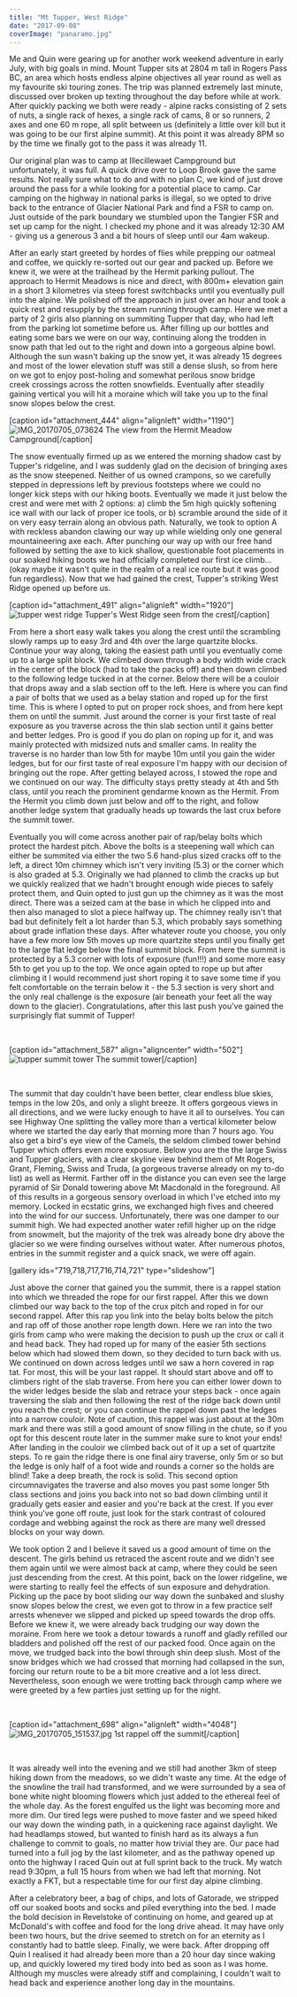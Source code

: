 ```yaml
---
title: "Mt Tupper, West Ridge"
date: "2017-09-08"
coverImage: "panaramo.jpg"
---
```


Me and Quin were gearing up for another work weekend adventure in early July, with big goals in mind. Mount Tupper sits at 2804 m tall in Rogers Pass BC, an area which hosts endless alpine objectives all year round as well as my favourite ski touring zones. The trip was planned extremely last minute, discussed over broken up texting throughout the day before while at work. After quickly packing we both were ready - alpine racks consisting of 2 sets of nuts, a single rack of hexes, a single rack of cams, 8 or so runners, 2 axes and one 60 m rope, all split between us (definitely a little over kill but it was going to be our first alpine summit). At this point it was already 8PM so by the time we finally got to the pass it was already 11.

Our original plan was to camp at Illecillewaet Campground but unfortunately, it was full. A quick drive over to Loop Brook gave the same results. Not really sure what to do and with no plan C, we kind of just drove around the pass for a while looking for a potential place to camp. Car camping on the highway in national parks is illegal, so we opted to drive back to the entrance of Glacier National Park and find a FSR to camp on. Just outside of the park boundary we stumbled upon the Tangier FSR and set up camp for the night. I checked my phone and it was already 12:30 AM - giving us a generous 3 and a bit hours of sleep until our 4am wakeup.

After an early start greeted by hordes of flies while prepping our oatmeal and coffee, we quickly re-sorted out our gear and packed up. Before we knew it, we were at the trailhead by the Hermit parking pullout. The approach to Hermit Meadows is nice and direct, with 800m+ elevation gain in a short 3 kilometres via steep forest switchbacks until you eventually pull into the alpine. We polished off the approach in just over an hour and took a quick rest and resupply by the stream running through camp. Here we met a party of 2 girls also planning on summiting Tupper that day, who had left from the parking lot sometime before us. After filling up our bottles and eating some bars we were on our way, continuing along the trodden in snow path that led out to the right and down into a gorgeous alpine bowl. Although the sun wasn't baking up the snow yet, it was already 15 degrees and most of the lower elevation stuff was still a dense slush, so from here on we got to enjoy post-holing and somewhat perilous snow bridge creek crossings across the rotten snowfields. Eventually after steadily gaining vertical you will hit a moraine which will take you up to the final snow slopes below the crest.

\[caption id="attachment\_444" align="alignleft" width="1190"\]![IMG_20170705_073624](images/img_20170705_073624.jpg) The view from the Hermit Meadow Campground\[/caption\]

The snow eventually firmed up as we entered the morning shadow cast by Tupper's ridgeline, and I was suddenly glad on the decision of bringing axes as the snow steepened. Neither of us owned crampons, so we carefully stepped in depressions left by previous footsteps where we could no longer kick steps with our hiking boots. Eventually we made it just below the crest and were met with 2 options: a) climb the 5m high quickly softening ice wall with our lack of proper ice tools, or b) scramble around the side of it on very easy terrain along an obvious path. Naturally, we took to option A with reckless abandon clawing our way up while wielding only one general mountaineering axe each. After punching our way up with our free hand followed by setting the axe to kick shallow, questionable foot placements in our soaked hiking boots we had officially completed our first ice climb... (okay maybe it wasn't quite in the realm of a real ice route but it was good fun regardless). Now that we had gained the crest, Tupper's striking West Ridge opened up before us.

\[caption id="attachment\_491" align="alignleft" width="1920"\]![tupper west ridge](images/tupper-west-ridge.jpg) Tupper's West Ridge seen from the crest\[/caption\]

From here a short easy walk takes you along the crest until the scrambling slowly ramps up to easy 3rd and 4th over the large quartzite blocks. Continue your way along, taking the easiest path until you eventually come up to a large split block. We climbed down through a body width wide crack in the center of the block (had to take the packs off) and then down climbed to the following ledge tucked in at the corner. Below there will be a couloir that drops away and a slab section off to the left. Here is where you can find a pair of bolts that we used as a belay station and roped up for the first time. This is where I opted to put on proper rock shoes, and from here kept them on until the summit. Just around the corner is your first taste of real exposure as you traverse across the thin slab section until it gains better and better ledges. Pro is good if you do plan on roping up for it, and was mainly protected with midsized nuts and smaller cams. In reality the traverse is no harder than low 5th for maybe 10m until you gain the wider ledges, but for our first taste of real exposure I'm happy with our decision of bringing out the rope. After getting belayed across, I stowed the rope and we continued on our way. The difficulty stays pretty steady at 4th and 5th class, until you reach the prominent gendarme known as the Hermit. From the Hermit you climb down just below and off to the right, and follow another ledge system that gradually heads up towards the last crux before the summit tower.

Eventually you will come across another pair of rap/belay bolts which protect the hardest pitch. Above the bolts is a steepening wall which can either be summited via either the two 5.6 hand-plus sized cracks off to the left, a direct 10m chimney which isn't very inviting (5.3) or the corner which is also graded at 5.3. Originally we had planned to climb the cracks up but we quickly realized that we hadn't brought enough wide pieces to safely protect them, and Quin opted to just gun up the chimney as it was the most direct. There was a seized cam at the base in which he clipped into and then also managed to slot a piece halfway up. The chimney really isn't that bad but definitely felt a lot harder than 5.3, which probably says something about grade inflation these days. After whatever route you choose, you only have a few more low 5th moves up more quartzite steps until you finally get to the large flat ledge below the final summit block. From here the summit is protected by a 5.3 corner with lots of exposure (fun!!!) and some more easy 5th to get you up to the top. We once again opted to rope up but after climbing it I would recommend just short roping it to save some time if you felt comfortable on the terrain below it - the 5.3 section is very short and the only real challenge is the exposure (air beneath your feet all the way down to the glacier). Congratulations, after this last push you've gained the surprisingly flat summit of Tupper!

 

\[caption id="attachment\_587" align="aligncenter" width="502"\]![tupper summit tower](images/tupper-summit-tower.jpg) The summit tower\[/caption\]

 

The summit that day couldn't have been better, clear endless blue skies, temps in the low 20s, and only a slight breeze. It offers gorgeous views in all directions, and we were lucky enough to have it all to ourselves. You can see Highway One splitting the valley more than a vertical kilometer below where we started the day early that morning more than 7 hours ago. You also get a bird's eye view of the Camels, the seldom climbed tower behind Tupper which offers even more exposure. Below you are the the large Swiss and Tupper glaciers, with a clear skyline view behind them of Mt Rogers, Grant, Fleming, Swiss and Truda, (a gorgeous traverse already on my to-do list) as well as Hermit. Farther off in the distance you can even see the large pyramid of Sir Donald towering above Mt Macdonald in the foreground. All of this results in a gorgeous sensory overload in which I've etched into my memory. Locked in ecstatic grins, we exchanged high fives and cheered into the wind for our success. Unfortunately, there was one damper to our summit high. We had expected another water refill higher up on the ridge from snowmelt, but the majority of the trek was already bone dry above the glacier so we were finding ourselves without water. After numerous photos, entries in the summit register and a quick snack, we were off again.

\[gallery ids="719,718,717,716,714,721" type="slideshow"\]

Just above the corner that gained you the summit, there is a rappel station into which we threaded the rope for our first rappel. After this we down climbed our way back to the top of the crux pitch and roped in for our second rappel. After this rap you link into the belay bolts below the pitch and rap off of those another rope length down. Here we ran into the two girls from camp who were making the decision to push up the crux or call it and head back. They had roped up for many of the easier 5th sections below which had slowed them down, so they decided to turn back with us. We continued on down across ledges until we saw a horn covered in rap tat. For most, this will be your last rappel. It should start above and off to climbers right of the slab traverse. From here you can either lower down to the wider ledges beside the slab and retrace your steps back - once again traversing the slab and then following the rest of the ridge back down until you reach the crest; or you can continue the rappel down past the ledges into a narrow couloir. Note of caution, this rappel was just about at the 30m mark and there was still a good amount of snow filling in the chute, so if you opt for this descent route later in the summer make sure to knot your ends! After landing in the couloir we climbed back out of it up a set of quartzite steps. To re gain the ridge there is one final airy traverse, only 5m or so but the ledge is only half of a foot wide and rounds a corner so the holds are blind! Take a deep breath, the rock is solid. This second option circumnavigates the traverse and also moves you past some longer 5th class sections and joins you back into not so bad down climbing until it gradually gets easier and easier and you're back at the crest. If you ever think you've gone off route, just look for the stark contrast of coloured cordage and webbing against the rock as there are many well dressed blocks on your way down.

We took option 2 and I believe it saved us a good amount of time on the descent. The girls behind us retraced the ascent route and we didn't see them again until we were almost back at camp, where they could be seen just descending from the crest. At this point, back on the lower ridgeline, we were starting to really feel the effects of sun exposure and dehydration. Picking up the pace by boot sliding our way down the sunbaked and slushy snow slopes below the crest, we even got to throw in a few practice self arrests whenever we slipped and picked up speed towards the drop offs. Before we knew it, we were already back trudging our way down the moraine. From here we took a detour towards a runoff and gladly refilled our bladders and polished off the rest of our packed food. Once again on the move, we trudged back into the bowl through shin deep slush. Most of the snow bridges which we had crossed that morning had collapsed in the sun, forcing our return route to be a bit more creative and a lot less direct. Nevertheless, soon enough we were trotting back through camp where we were greeted by a few parties just setting up for the night.

 

\[caption id="attachment\_698" align="alignleft" width="4048"\]![IMG_20170705_151537.jpg](images/img_20170705_151537.jpg) 1st rappel off the summit\[/caption\]

 

It was already well into the evening and we still had another 3km of steep hiking down from the meadows, so we didn't waste any time. At the edge of the snowline the trail had transformed, and we were surrounded by a sea of bone white night blooming flowers which just added to the ethereal feel of the whole day. As the forest engulfed us the light was becoming more and more dim. Our tired legs were pushed to move faster and we speed hiked our way down the winding path, in a quickening race against daylight. We had headlamps stowed, but wanted to finish hard as its always a fun challenge to commit to goals, no matter how trivial they are. Our pace had turned into a full jog by the last kilometer, and as the pathway opened up onto the highway I raced Quin out at full sprint back to the truck. My watch read 9:30pm, a full 15 hours from when we had left that morning. Not exactly a FKT, but a respectable time for our first day alpine climbing.

After a celebratory beer, a bag of chips, and lots of Gatorade, we stripped off our soaked boots and socks and piled everything into the bed. I made the bold decision in Revelstoke of continuing on home, and geared up at McDonald's with coffee and food for the long drive ahead. It may have only been two hours, but the drive seemed to stretch on for an eternity as I constantly had to battle sleep. Finally, we were back. After dropping off Quin I realised it had already been more than a 20 hour day since waking up, and quickly lowered my tired body into bed as soon as I was home. Although my muscles were already stiff and complaining, I couldn't wait to head back and experience another long day in the mountains.
